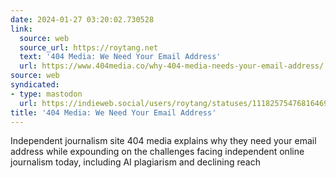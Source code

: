 ```yaml
---
date: 2024-01-27 03:20:02.730528
link:
  source: web
  source_url: https://roytang.net
  text: '404 Media: We Need Your Email Address'
  url: https://www.404media.co/why-404-media-needs-your-email-address/
source: web
syndicated:
- type: mastodon
  url: https://indieweb.social/users/roytang/statuses/111825754768164697
title: '404 Media: We Need Your Email Address'
---
```


Independent journalism site 404 media explains why they need your email address while expounding on the challenges facing independent online journalism today, including AI plagiarism and declining reach
